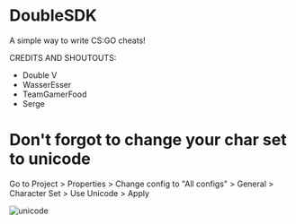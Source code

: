 # DoubleSDK
A simple way to write CS:GO cheats!

CREDITS AND SHOUTOUTS:
- Double V
- WasserEsser
- TeamGamerFood
- Serge

# Don't forgot to change your char set to unicode

Go to Project > Properties > Change config to "All configs" > General > Character Set > Use Unicode > Apply

![unicode](http://puu.sh/qWoTS/ecf9143a84.png)

